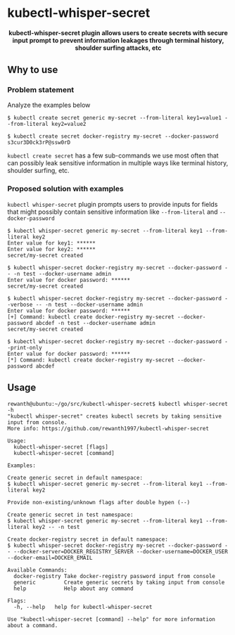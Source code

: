 # kubectl-whisper-secret

<h4 align="center">kubectl-whisper-secret plugin allows users to create secrets with secure input prompt to prevent information leakages through terminal history, shoulder surfing attacks, etc</h4>

## Why to use

### Problem statement

Analyze the examples below

```console
$ kubectl create secret generic my-secret --from-literal key1=value1 --from-literal key2=value2
```

```console
$ kubectl create secret docker-registry my-secret --docker-password s3cur3D0ck3rP@ssw0rD
```

`kubectl create secret` has a few sub-commands we use most often that can possibly leak sensitive information in multiple ways like terminal history, shoulder surfing, etc.

### Proposed solution with examples

`kubectl whisper-secret` plugin prompts users to provide inputs for fields that might possibly contain sensitive information like `--from-literal` and `--docker-password`

```console
$ kubectl whisper-secret generic my-secret --from-literal key1 --from-literal key2
Enter value for key1: ******
Enter value for key2: ******
secret/my-secret created
```

```console
$ kubectl whisper-secret docker-registry my-secret --docker-password -- -n test --docker-username admin
Enter value for docker password: ******
secret/my-secret created
```

```console
$ kubectl whisper-secret docker-registry my-secret --docker-password --verbose -- -n test --docker-username admin
Enter value for docker password: ******
[+] Command: kubectl create docker-registry my-secret --docker-password abcdef -n test --docker-username admin
secret/my-secret created
```

```console
$ kubectl whisper-secret docker-registry my-secret --docker-password --print-only
Enter value for docker password: ******
[*] Command: kubectl create docker-registry my-secret --docker-password abcdef
```

## Usage

```console
rewanth@ubuntu:~/go/src/kubectl-whisper-secret$ kubectl whisper-secret -h
"kubectl whisper-secret" creates kubectl secrets by taking sensitive input from console.
More info: https://github.com/rewanth1997/kubectl-whisper-secret

Usage:
  kubectl-whisper-secret [flags]
  kubectl-whisper-secret [command]

Examples:

Create generic secret in default namespace:
$ kubectl whisper-secret generic my-secret --from-literal key1 --from-literal key2

Provide non-existing/unknown flags after double hypen (--)

Create generic secret in test namespace:
$ kubectl whisper-secret generic my-secret --from-literal key1 --from-literal key2 -- -n test

Create docker-registry secret in default namespace:
$ kubectl whisper-secret docker-registry my-secret --docker-password -- --docker-server=DOCKER_REGISTRY_SERVER --docker-username=DOCKER_USER --docker-email=DOCKER_EMAIL

Available Commands:
  docker-registry Take docker-registry password input from console
  generic         Create generic secrets by taking input from console
  help            Help about any command

Flags:
  -h, --help   help for kubectl-whisper-secret

Use "kubectl-whisper-secret [command] --help" for more information about a command.
```

